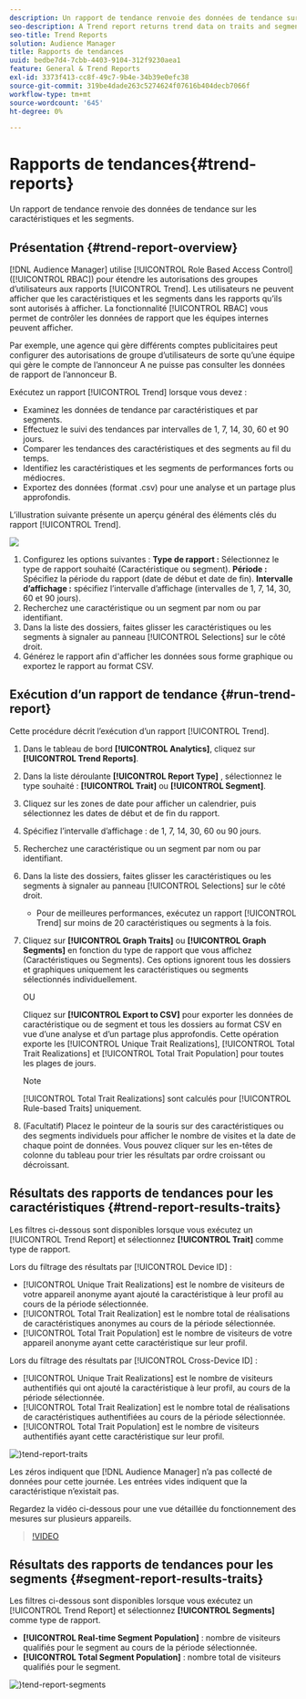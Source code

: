 ```yaml
---
description: Un rapport de tendance renvoie des données de tendance sur les caractéristiques et les segments.
seo-description: A Trend report returns trend data on traits and segments.
seo-title: Trend Reports
solution: Audience Manager
title: Rapports de tendances
uuid: bedbe7d4-7cbb-4403-9104-312f9230aea1
feature: General & Trend Reports
exl-id: 3373f413-cc8f-49c7-9b4e-34b39e0efc38
source-git-commit: 319be4dade263c5274624f07616b404decb7066f
workflow-type: tm+mt
source-wordcount: '645'
ht-degree: 0%

---
```


# Rapports de tendances{#trend-reports}

Un rapport de tendance renvoie des données de tendance sur les caractéristiques et les segments.

## Présentation {#trend-report-overview}

<!-- 

c_trend_reports.xml

 -->

[!DNL Audience Manager] utilise [!UICONTROL Role Based Access Control] ([!UICONTROL RBAC]) pour étendre les autorisations des groupes d’utilisateurs aux rapports [!UICONTROL Trend]. Les utilisateurs ne peuvent afficher que les caractéristiques et les segments dans les rapports qu’ils sont autorisés à afficher. La fonctionnalité [!UICONTROL RBAC] vous permet de contrôler les données de rapport que les équipes internes peuvent afficher.

Par exemple, une agence qui gère différents comptes publicitaires peut configurer des autorisations de groupe d’utilisateurs de sorte qu’une équipe qui gère le compte de l’annonceur A ne puisse pas consulter les données de rapport de l’annonceur B.

Exécutez un rapport [!UICONTROL Trend] lorsque vous devez :

* Examinez les données de tendance par caractéristiques et par segments.
* Effectuez le suivi des tendances par intervalles de 1, 7, 14, 30, 60 et 90 jours.
* Comparer les tendances des caractéristiques et des segments au fil du temps.
* Identifiez les caractéristiques et les segments de performances forts ou médiocres.
* Exportez des données (format .csv) pour une analyse et un partage plus approfondis.

L’illustration suivante présente un aperçu général des éléments clés du rapport [!UICONTROL Trend].

![](assets/trend_reports.png)

1. Configurez les options suivantes :
   **Type de rapport :** Sélectionnez le type de rapport souhaité (Caractéristique ou segment).
   **Période :** Spécifiez la période du rapport (date de début et date de fin).
   **Intervalle d’affichage :** spécifiez l’intervalle d’affichage (intervalles de 1, 7, 14, 30, 60 et 90 jours).
1. Recherchez une caractéristique ou un segment par nom ou par identifiant.
1. Dans la liste des dossiers, faites glisser les caractéristiques ou les segments à signaler au panneau [!UICONTROL Selections] sur le côté droit.
1. Générez le rapport afin d&#39;afficher les données sous forme graphique ou exportez le rapport au format CSV.

## Exécution d’un rapport de tendance {#run-trend-report}

Cette procédure décrit l’exécution d’un rapport [!UICONTROL Trend].

<!-- 

t_working_with_trend_reports.xml

 -->

1. Dans le tableau de bord **[!UICONTROL Analytics]**, cliquez sur **[!UICONTROL Trend Reports]**.
1. Dans la liste déroulante **[!UICONTROL Report Type]** , sélectionnez le type souhaité : **[!UICONTROL Trait]** ou **[!UICONTROL Segment]**.
1. Cliquez sur les zones de date pour afficher un calendrier, puis sélectionnez les dates de début et de fin du rapport.
1. Spécifiez l’intervalle d’affichage : de 1, 7, 14, 30, 60 ou 90 jours.
1. Recherchez une caractéristique ou un segment par nom ou par identifiant.
1. Dans la liste des dossiers, faites glisser les caractéristiques ou les segments à signaler au panneau [!UICONTROL Selections] sur le côté droit.
   * Pour de meilleures performances, exécutez un rapport [!UICONTROL Trend] sur moins de 20 caractéristiques ou segments à la fois.
1. Cliquez sur **[!UICONTROL Graph Traits]** ou **[!UICONTROL Graph Segments]** en fonction du type de rapport que vous affichez (Caractéristiques ou Segments). Ces options ignorent tous les dossiers et graphiques uniquement les caractéristiques ou segments sélectionnés individuellement.

   OU

   Cliquez sur **[!UICONTROL Export to CSV]** pour exporter les données de caractéristique ou de segment et tous les dossiers au format CSV en vue d’une analyse et d’un partage plus approfondis. Cette opération exporte les [!UICONTROL Unique Trait Realizations], [!UICONTROL Total Trait Realizations] et [!UICONTROL Total Trait Population] pour toutes les plages de jours.

   >[!NOTE]
   >
   >[!UICONTROL Total Trait Realizations] sont calculés pour [!UICONTROL Rule-based Traits] uniquement.

1. (Facultatif) Placez le pointeur de la souris sur des caractéristiques ou des segments individuels pour afficher le nombre de visites et la date de chaque point de données. Vous pouvez cliquer sur les en-têtes de colonne du tableau pour trier les résultats par ordre croissant ou décroissant.

## Résultats des rapports de tendances pour les caractéristiques {#trend-report-results-traits}

Les filtres ci-dessous sont disponibles lorsque vous exécutez un [!UICONTROL Trend Report] et sélectionnez **[!UICONTROL Trait]** comme type de rapport.

Lors du filtrage des résultats par [!UICONTROL Device ID] :

* [!UICONTROL Unique Trait Realizations] est le nombre de visiteurs de votre appareil anonyme ayant ajouté la caractéristique à leur profil au cours de la période sélectionnée.
* [!UICONTROL Total Trait Realization] est le nombre total de réalisations de caractéristiques anonymes au cours de la période sélectionnée.
* [!UICONTROL Total Trait Population] est le nombre de visiteurs de votre appareil anonyme ayant cette caractéristique sur leur profil.

Lors du filtrage des résultats par [!UICONTROL Cross-Device ID] :

* [!UICONTROL Unique Trait Realizations] est le nombre de visiteurs authentifiés qui ont ajouté la caractéristique à leur profil, au cours de la période sélectionnée.
* [!UICONTROL Total Trait Realization] est le nombre total de réalisations de caractéristiques authentifiées au cours de la période sélectionnée.
* [!UICONTROL Total Trait Population] est le nombre de visiteurs authentifiés ayant cette caractéristique sur leur profil.

![}tend-report-traits](assets/trend-report-traits.png)

Les zéros indiquent que [!DNL Audience Manager] n’a pas collecté de données pour cette journée. Les entrées vides indiquent que la caractéristique n’existait pas.

Regardez la vidéo ci-dessous pour une vue détaillée du fonctionnement des mesures sur plusieurs appareils.

>[!VIDEO](https://experienceleague.adobe.com/docs/audience-manager-learn/tutorials/build-and-manage-audiences/profile-merge/understanding-cross-device-metrics-in-audience-manager.html)

## Résultats des rapports de tendances pour les segments {#segment-report-results-traits}

Les filtres ci-dessous sont disponibles lorsque vous exécutez un [!UICONTROL Trend Report] et sélectionnez **[!UICONTROL Segments]** comme type de rapport.

* **[!UICONTROL Real-time Segment Population]** : nombre de visiteurs qualifiés pour le segment au cours de la période sélectionnée.
* **[!UICONTROL Total Segment Population]** : nombre total de visiteurs qualifiés pour le segment.

![}tend-report-segments](assets/trend-report-segments.png)

